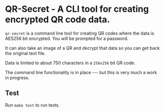 
# QR-Secret - A CLI tool for creating encrypted QR code data.

`qr-secret` is a command line tool for creating QR codes where the
data is AES256 bit encrypted.   You will be prompted for a password.

It can also take an image of a QR and decrypt that data so you can 
get back the original text file.

Data is limited to about 750 characters in a `256x256` bit QR code.

The command line functionality is in place --- but this is very much
a work in progress.

## Test

Run `make test` to run tests.

